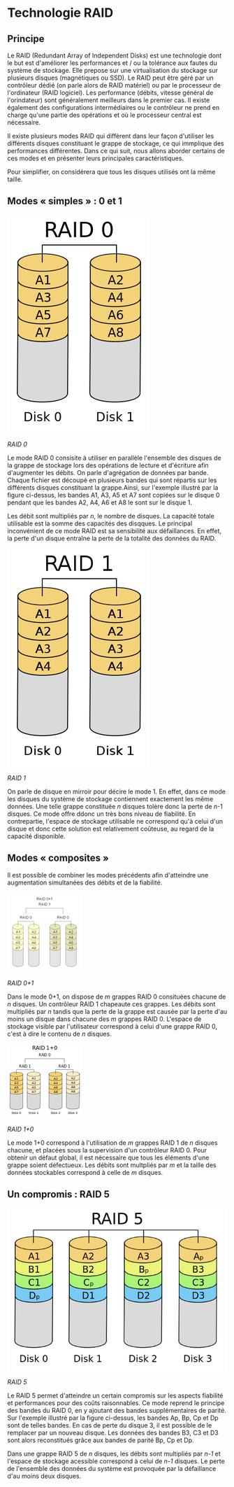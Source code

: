 # Technologie RAID

## Principe

Le RAID (Redundant Array of Independent Disks) est une technologie dont le but est d'améliorer les performances et / ou la tolérance aux fautes du système de stockage. Elle prepose sur une virtualisation du stockage sur plusieurs disques (magnétiques ou SSD). Le RAID peut être géré par un contrôleur dédié (on parle alors de RAID matériel) ou par le processeur de l'ordinateur (RAID logiciel). Les performance (débits, vitesse général de l'orindateur) sont généralement meilleurs dans le premier cas. Il existe également des  configurations intermédiaires ou le contrôleur ne prend en charge qu'une partie des opérations et où le processeur central est nécessaire.

Il existe plusieurs modes RAID qui diffèrent dans leur façon d'utiliser les différents disques constituant le grappe de stockage, ce qui immplique des performances différentes. Dans ce qui suit, nous allons aborder certains de ces modes et en présenter leurs principales caractéristiques.

Pour simplifier, on considérera que tous les disques utilisés ont la même taille.

## Modes « simples » : 0 et 1

![](figures/raid0.png)

*RAID 0*

Le mode RAID 0 consisite à utiliser en parallèle l'ensemble des disques de la grappe de stockage lors des opérations de lecture et d'écriture afin d'augmenter les débits. On parle d'agrégation de données par bande. Chaque fichier est découpé en plusieurs bandes qui sont répartis sur les différents disques constituant la grappe.Ainsi, sur l'exemple illustré par la figure ci-dessus, les bandes A1, A3, A5 et A7 sont copiées sur le disque 0 pendant que les bandes A2, A4, A6 et A8 le sont sur le disque 1.

Les débit sont multipliés par *n*, le nombre de disques. La capacité totale utilisable est la somme des capacités des disqques.
Le principal inconvénient de ce mode RAID est sa sensibilité aux défaillances. En effet, la perte d'un disque entraîne la perte de la totalité des données du RAID.

![](figures/raid1.png) 

*RAID 1*

On parle de disque en mirroir pour décire le mode 1. En effet, dans ce mode les disques du système de stockage contiennent exactement les même données. Une telle grappe constituée *n* disques tolère donc la perte de *n*-1 disques. Ce mode offre ddonc un très bons niveau de fiabilité. En contrepartie, l'espace de stockage utilisable ne correspond qu'à celui d'un disque et donc cette solution est relativement coûteuse, au regard de la capacité disponible.

## Modes « composites »

Il est possible de combiner les modes précédents afin d'atteindre une augmentation simultanées des débits et de la fiabilité.

![](figures/raid0p1.png) 

*RAID 0+1*

Dans le mode 0+1, on dispose de *m* grappes RAID 0 consituées chacune de *n* disques. Un contrôleur RAID 1 chapeaute ces grappes. Les débits sont multipliés par *n* tandis que la perte de la grappe est causée par la perte d'au moins un disque dans chacune des *m* grappes RAID 0. L'espace de stockage visible par l'utilisateur correspond à celui d'une grappe RAID 0, c'est à dire le contenu de *n* disques.

![](figures/raid1p0.png) 

*RAID 1+0*

Le mode 1+0 correspond à l'utilisation de *m* grappes RAID 1 de *n* disques chacune, et placées sous la supervision d'un contrôleur RAID 0. Pour obtenir un défaut global, il est nécessaire que tous les éléments d'une grappe soient défectueux.
Les débits sont multpliés par *m* et la taille des données stockables correspond à celle de *m* disques.


## Un compromis : RAID 5

![](figures/raid5.png) 

*RAID 5*

Le RAID 5 permet d'atteindre un certain compromis sur les aspects fiabilité et performances pour des coûts raisonnables. Ce mode reprend le principe des bandes du RAID 0, en y ajoutant des bandes supplémentaires de parité. Sur l'exemple illustré par la figure ci-dessus, les bandes Ap, Bp, Cp et Dp sont de telles bandes. En cas de perte du disque 3, il est possible de le remplacer par un nouveau disque. Les données des bandes B3, C3 et D3 sont alors reconstitués grâce aux bandes de parité Bp, Cp et Dp.

Dans une grappe RAID 5 de *n* disques, les débits sont multipliés par *n-1* et l'espace de stockage acessible correspond à celui de *n-1* disques. Le perte de l'ensemble des données du système est provoquée par la défaillance d'au moins deux disques.


